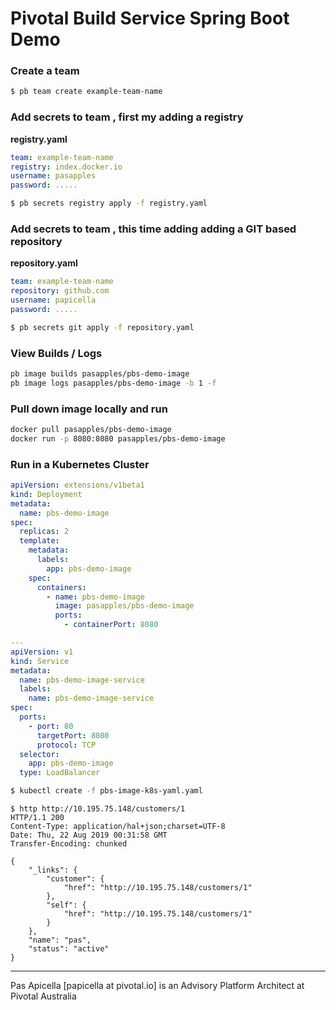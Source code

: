 # Pivotal Build Service Spring Boot Demo

### Create a team

``` bash
$ pb team create example-team-name
```

### Add secrets to team , first my adding a registry

**registry.yaml**

``` yaml
team: example-team-name
registry: index.docker.io
username: pasapples
password: .....
```

``` bash
$ pb secrets registry apply -f registry.yaml
```

### Add secrets to team , this time adding adding a GIT based repository 

**repository.yaml**

``` yaml
team: example-team-name
repository: github.com
username: papicella
password: .....
```

``` bash
$ pb secrets git apply -f repository.yaml
```

### View Builds / Logs

``` bash
pb image builds pasapples/pbs-demo-image
pb image logs pasapples/pbs-demo-image -b 1 -f
```

### Pull down image locally and run

``` bash
docker pull pasapples/pbs-demo-image
docker run -p 8080:8080 pasapples/pbs-demo-image
```

### Run in a Kubernetes Cluster

``` yaml
apiVersion: extensions/v1beta1
kind: Deployment
metadata:
  name: pbs-demo-image
spec:
  replicas: 2
  template:
    metadata:
      labels:
        app: pbs-demo-image
    spec:
      containers:
        - name: pbs-demo-image
          image: pasapples/pbs-demo-image
          ports:
            - containerPort: 8080

--- 
apiVersion: v1
kind: Service
metadata:
  name: pbs-demo-image-service
  labels:
    name: pbs-demo-image-service
spec:
  ports:
    - port: 80
      targetPort: 8080
      protocol: TCP
  selector:
    app: pbs-demo-image
  type: LoadBalancer
```

``` bash
$ kubectl create -f pbs-image-k8s-yaml.yaml
```

``` http request
$ http http://10.195.75.148/customers/1
HTTP/1.1 200
Content-Type: application/hal+json;charset=UTF-8
Date: Thu, 22 Aug 2019 00:31:58 GMT
Transfer-Encoding: chunked

{
    "_links": {
        "customer": {
            "href": "http://10.195.75.148/customers/1"
        },
        "self": {
            "href": "http://10.195.75.148/customers/1"
        }
    },
    "name": "pas",
    "status": "active"
}
```

<hr />

Pas Apicella [papicella at pivotal.io] is an Advisory Platform Architect at Pivotal Australia